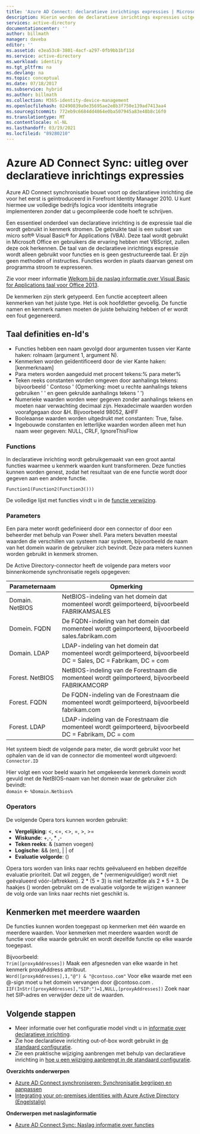 ```yaml
---
title: 'Azure AD Connect: declaratieve inrichtings expressies | Microsoft Docs'
description: Hierin worden de declaratieve inrichtings expressies uitgelegd.
services: active-directory
documentationcenter: ''
author: billmath
manager: daveba
editor: ''
ms.assetid: e3ea53c8-3801-4acf-a297-0fb9bb1bf11d
ms.service: active-directory
ms.workload: identity
ms.tgt_pltfrm: na
ms.devlang: na
ms.topic: conceptual
ms.date: 07/18/2017
ms.subservice: hybrid
ms.author: billmath
ms.collection: M365-identity-device-management
ms.openlocfilehash: 02490839a9e35695ae2e8b3f750e139ad7413aa4
ms.sourcegitcommit: 772eb9c6684dd4864e0ba507945a83e48b8c16f0
ms.translationtype: MT
ms.contentlocale: nl-NL
ms.lasthandoff: 03/19/2021
ms.locfileid: "89280210"
---
```

# <a name="azure-ad-connect-sync-understanding-declarative-provisioning-expressions"></a>Azure AD Connect Sync: uitleg over declaratieve inrichtings expressies
Azure AD Connect synchronisatie bouwt voort op declaratieve inrichting die voor het eerst is geïntroduceerd in Forefront Identity Manager 2010. U kunt hiermee uw volledige bedrijfs logica voor identiteits integratie implementeren zonder dat u gecompileerde code hoeft te schrijven.

Een essentieel onderdeel van declaratieve inrichting is de expressie taal die wordt gebruikt in kenmerk stromen. De gebruikte taal is een subset van micro soft® Visual Basic® for Applications (VBA). Deze taal wordt gebruikt in Microsoft Office en gebruikers die ervaring hebben met VBScript, zullen deze ook herkennen. De taal van de declaratieve inrichtings expressie wordt alleen gebruikt voor functies en is geen gestructureerde taal. Er zijn geen methoden of instructies. Functies worden in plaats daarvan genest om programma stroom te expresseren.

Zie voor meer informatie [Welkom bij de naslag informatie over Visual Basic for Applications taal voor Office 2013](/office/vba/api/overview/language-reference).

De kenmerken zijn sterk getypeerd. Een functie accepteert alleen kenmerken van het juiste type. Het is ook hoofdletter gevoelig. De functie namen en kenmerk namen moeten de juiste behuizing hebben of er wordt een fout gegenereerd.

## <a name="language-definitions-and-identifiers"></a>Taal definities en-Id's
* Functies hebben een naam gevolgd door argumenten tussen vier Kante haken: rolnaam (argument 1, argument N).
* Kenmerken worden geïdentificeerd door de vier Kante haken: [kenmerknaam]
* Para meters worden aangeduid met procent tekens:% para meter%
* Teken reeks constanten worden omgeven door aanhalings tekens: bijvoorbeeld ' Contoso ' (Opmerking: moet u rechte aanhalings tekens gebruiken ' ' en geen gekrulde aanhalings tekens ' ')
* Numerieke waarden worden weer gegeven zonder aanhalings tekens en moeten naar verwachting decimaal zijn. Hexadecimale waarden worden voorafgegaan door &H. Bijvoorbeeld 98052, &HFF
* Booleaanse waarden worden uitgedrukt met constanten: True, false.
* Ingebouwde constanten en letterlijke waarden worden alleen met hun naam weer gegeven: NULL, CRLF, IgnoreThisFlow

### <a name="functions"></a>Functions
In declaratieve inrichting wordt gebruikgemaakt van een groot aantal functies waarmee u kenmerk waarden kunt transformeren. Deze functies kunnen worden genest, zodat het resultaat van de ene functie wordt door gegeven aan een andere functie.

`Function1(Function2(Function3()))`

De volledige lijst met functies vindt u in de [functie verwijzing](reference-connect-sync-functions-reference.md).

### <a name="parameters"></a>Parameters
Een para meter wordt gedefinieerd door een connector of door een beheerder met behulp van Power shell. Para meters bevatten meestal waarden die verschillen van systeem naar systeem, bijvoorbeeld de naam van het domein waarin de gebruiker zich bevindt. Deze para meters kunnen worden gebruikt in kenmerk stromen.

De Active Directory-connector heeft de volgende para meters voor binnenkomende synchronisatie regels opgegeven:

| Parameternaam | Opmerking |
| --- | --- |
| Domain. NetBIOS |NetBIOS-indeling van het domein dat momenteel wordt geïmporteerd, bijvoorbeeld FABRIKAMSALES |
| Domein. FQDN |De FQDN-indeling van het domein dat momenteel wordt geïmporteerd, bijvoorbeeld sales.fabrikam.com |
| Domain. LDAP |LDAP-indeling van het domein dat momenteel wordt geïmporteerd, bijvoorbeeld DC = Sales, DC = Fabrikam, DC = com |
| Forest. NetBIOS |NetBIOS-indeling van de Forestnaam die momenteel wordt geïmporteerd, bijvoorbeeld FABRIKAMCORP |
| Forest. FQDN |De FQDN-indeling van de Forestnaam die momenteel wordt geïmporteerd, bijvoorbeeld fabrikam.com |
| Forest. LDAP |LDAP-indeling van de Forestnaam die momenteel wordt geïmporteerd, bijvoorbeeld DC = Fabrikam, DC = com |

Het systeem biedt de volgende para meter, die wordt gebruikt voor het ophalen van de id van de connector die momenteel wordt uitgevoerd:  
`Connector.ID`

Hier volgt een voor beeld waarin het omgekeerde kenmerk domein wordt gevuld met de NetBIOS-naam van het domein waar de gebruiker zich bevindt:  
`domain` <- `%Domain.Netbios%`

### <a name="operators"></a>Operators
De volgende Opera tors kunnen worden gebruikt:

* **Vergelijking**: <, <=,  <>, =, >, >=
* **Wiskunde**: +,-, \* ,-
* **Teken reeks**: & (samen voegen)
* **Logische**:  &&  (en), | | of
* **Evaluatie volgorde**: ()

Opera tors worden van links naar rechts geëvalueerd en hebben dezelfde evaluatie prioriteit. Dat wil zeggen, de \* (vermenigvuldiger) wordt niet geëvalueerd vóór-(aftrekken). 2 \* (5 + 3) is niet hetzelfde als 2 \* 5 + 3. De haakjes () worden gebruikt om de evaluatie volgorde te wijzigen wanneer de volg orde van links naar rechts niet geschikt is.

## <a name="multi-valued-attributes"></a>Kenmerken met meerdere waarden
De functies kunnen worden toegepast op kenmerken met één waarde en meerdere waarden. Voor kenmerken met meerdere waarden wordt de functie voor elke waarde gebruikt en wordt dezelfde functie op elke waarde toegepast.

Bijvoorbeeld:  
`Trim([proxyAddresses])` Maak een afgesneden van elke waarde in het kenmerk proxyAddress attribuut.  
`Word([proxyAddresses],1,"@") & "@contoso.com"` Voor elke waarde met een @-sign moet u het domein vervangen door @contoso.com .  
`IIF(InStr([proxyAddresses],"SIP:")=1,NULL,[proxyAddresses])` Zoek naar het SIP-adres en verwijder deze uit de waarden.

## <a name="next-steps"></a>Volgende stappen
* Meer informatie over het configuratie model vindt u in [informatie over declaratieve inrichting](concept-azure-ad-connect-sync-declarative-provisioning.md).
* Zie hoe declaratieve inrichting out-of-box wordt gebruikt in [de standaard configuratie](concept-azure-ad-connect-sync-default-configuration.md).
* Zie een praktische wijziging aanbrengen met behulp van declaratieve inrichting in [hoe u een wijziging aanbrengt in de standaard configuratie](how-to-connect-sync-change-the-configuration.md).

**Overzichts onderwerpen**

* [Azure AD Connect synchroniseren: Synchronisatie begrijpen en aanpassen](how-to-connect-sync-whatis.md)
* [Integrating your on-premises identities with Azure Active Directory (Engelstalig)](whatis-hybrid-identity.md)

**Onderwerpen met naslaginformatie**

* [Azure AD Connect Sync: Naslag informatie over functies](reference-connect-sync-functions-reference.md)